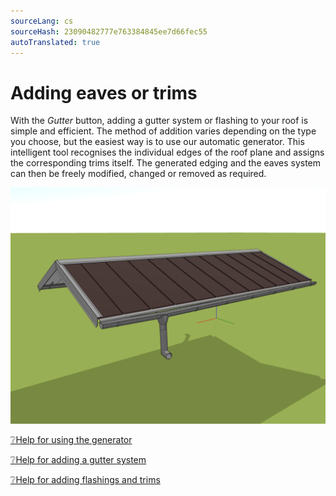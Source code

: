 ```yaml
---
sourceLang: cs
sourceHash: 23090482777e763384845ee7d66fec55
autoTranslated: true
---
```


# Adding eaves or trims

With the *Gutter* button, adding a gutter system or flashing to your roof is simple and efficient. The method of addition varies depending on the type you choose, but the easiest way is to use our automatic generator. This intelligent tool recognises the individual edges of the roof plane and assigns the corresponding trims itself. The generated edging and the eaves system can then be freely modified, changed or removed as required.


![How to measure?](img/addFlashings.png)

[❔Help for using the generator](../getting-started-roofs/roofFlashingGenerator.md)

[❔Help for adding a gutter system](../getting-started-roofs/roofFlashingGutterOptions.md)

[❔Help for adding flashings and trims](../getting-started-roofs/roofFlashingOptions.md)